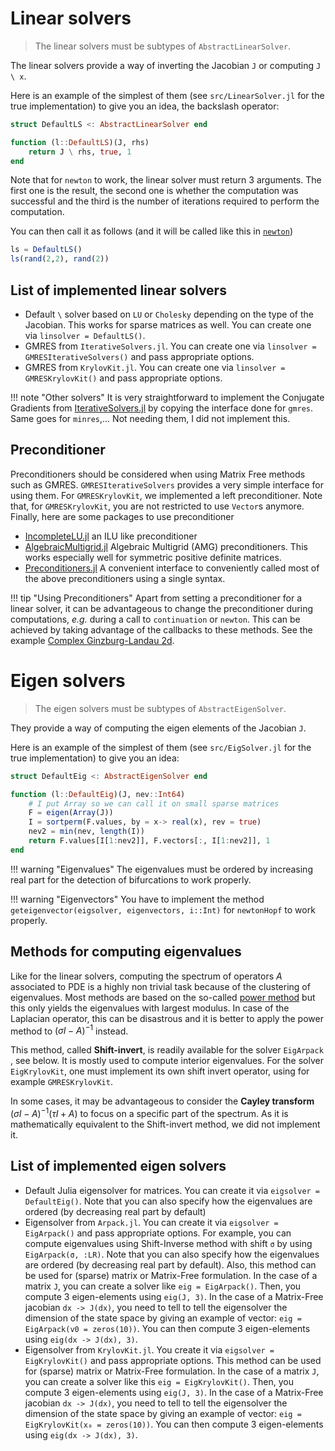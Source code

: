 # Linear solvers

> The linear solvers must be subtypes of `AbstractLinearSolver`. 

The linear solvers provide a way of inverting the Jacobian `J` or computing `J \ x`.

Here is an example of the simplest of them (see `src/LinearSolver.jl` for the true implementation) to give you an idea, the backslash operator:

```julia
struct DefaultLS <: AbstractLinearSolver end

function (l::DefaultLS)(J, rhs)
	return J \ rhs, true, 1
end
```

Note that for `newton` to work, the linear solver must return 3 arguments. The first one is the result, the second one is whether the computation was successful and the third is the number of iterations required to perform the computation.

You can then call it as follows (and it will be called like this in [`newton`](@ref))

```julia
ls = DefaultLS()
ls(rand(2,2), rand(2))
```

## List of implemented linear solvers
- Default `\` solver based on `LU` or `Cholesky` depending on the type of the Jacobian. This works for sparse matrices as well. You can create one via `linsolver = DefaultLS()`.
- GMRES from `IterativeSolvers.jl`. You can create one via `linsolver = GMRESIterativeSolvers()` and pass appropriate options.
- GMRES from `KrylovKit.jl`. You can create one via `linsolver = GMRESKrylovKit()` and pass appropriate options.

!!! note "Other solvers"
    It is very straightforward to implement the Conjugate Gradients from [IterativeSolvers.jl](https://juliamath.github.io/IterativeSolvers.jl/dev/linear_systems/cg/) by copying the interface done for `gmres`. Same goes for `minres`,... Not needing them, I did not implement this.

## Preconditioner

 Preconditioners should be considered when using Matrix Free methods such as GMRES. `GMRESIterativeSolvers` provides a very simple interface for using them. For `GMRESKrylovKit`, we implemented a left preconditioner. Note that, for `GMRESKrylovKit`, you are not restricted to use `Vector`s anymore. Finally, here are some packages to use preconditioner

- [IncompleteLU.jl](https://github.com/haampie/IncompleteLU.jl) an ILU like preconditioner
- [AlgebraicMultigrid.jl](https://github.com/JuliaLinearAlgebra/AlgebraicMultigrid.jl) Algebraic Multigrid (AMG) preconditioners. This works especially well for symmetric positive definite matrices.
- [Preconditioners.jl](https://github.com/mohamed82008/Preconditioners.jl) A convenient interface to conveniently called most of the above preconditioners using a single syntax.

!!! tip "Using Preconditioners"
    Apart from setting a preconditioner for a linear solver, it can be advantageous to change the preconditioner during computations, *e.g.* during a call to `continuation` or `newton`. This can be achieved by taking advantage of the callbacks to these methods. See the example [Complex Ginzburg-Landau 2d](@ref).


# Eigen solvers

> The eigen solvers must be subtypes of `AbstractEigenSolver`. 

They provide a way of computing the eigen elements of the Jacobian `J`.
 
Here is an example of the simplest of them (see `src/EigSolver.jl` for the true implementation) to give you an idea:

```julia
struct DefaultEig <: AbstractEigenSolver end

function (l::DefaultEig)(J, nev::Int64)
	# I put Array so we can call it on small sparse matrices
	F = eigen(Array(J))
	I = sortperm(F.values, by = x-> real(x), rev = true)
	nev2 = min(nev, length(I))
	return F.values[I[1:nev2]], F.vectors[:, I[1:nev2]], 1
end
```

!!! warning "Eigenvalues"
    The eigenvalues must be ordered by increasing real part for the detection of bifurcations to work properly.

!!! warning "Eigenvectors"
    You have to implement the method `geteigenvector(eigsolver, eigenvectors, i::Int)` for `newtonHopf` to work properly.

## Methods for computing eigenvalues
Like for the linear solvers, computing the spectrum of operators $A$ associated to PDE is a highly non trivial task because of the clustering of eigenvalues. Most methods are based on the so-called [power method](https://en.wikipedia.org/wiki/Power_iteration) but this only yields the eigenvalues with largest modulus. In case of the Laplacian operator, this can be disastrous and it is better to apply the power method to $(\sigma I-A)^{-1}$ instead. 

This method, called **Shift-invert**, is readily available for the solver `EigArpack `, see below. It is mostly used to compute interior eigenvalues. For the solver `EigKrylovKit`, one must implement its own shift invert operator, using for example `GMRESKrylovKit`.

In some cases, it may be advantageous to consider the **Cayley transform** $(\sigma I-A)^{-1}(\tau I+A)$ to focus on a specific part of the spectrum. As it is mathematically equivalent to the Shift-invert method, we did not implement it.


## List of implemented eigen solvers
- Default Julia eigensolver for matrices. You can create it via `eigsolver = DefaultEig()`. Note that you can also specify how the eigenvalues are ordered (by decreasing real part by default)
- Eigensolver from `Arpack.jl`. You can create it via `eigsolver = EigArpack()` and pass appropriate options. For example, you can compute eigenvalues using Shift-Inverse method with shift `σ` by using `EigArpack(σ, :LR)`. Note that you can also specify how the eigenvalues are ordered (by decreasing real part by default). Also, this method can be used for (sparse) matrix or Matrix-Free formulation. In the case of a matrix `J`, you can create a solver like `eig = EigArpack()`. Then, you compute 3 eigen-elements using `eig(J, 3)`. In the case of a Matrix-Free jacobian `dx -> J(dx)`, you need to tell to tell the eigensolver the dimension of the state space by giving an example of vector: `eig = EigArpack(v0 = zeros(10))`. You can then compute 3 eigen-elements using `eig(dx -> J(dx), 3)`. 
- Eigensolver from `KrylovKit.jl`. You create it via `eigsolver = EigKrylovKit()` and pass appropriate options. This method can be used for (sparse) matrix or Matrix-Free formulation. In the case of a matrix `J`, you can create a solver like this `eig = EigKrylovKit()`. Then, you compute 3 eigen-elements using `eig(J, 3)`. In the case of a Matrix-Free jacobian `dx -> J(dx)`, you need to tell to tell the eigensolver the dimension of the state space by giving an example of vector: `eig = EigKrylovKit(x₀ = zeros(10))`. You can then compute 3 eigen-elements using `eig(dx -> J(dx), 3)`.
